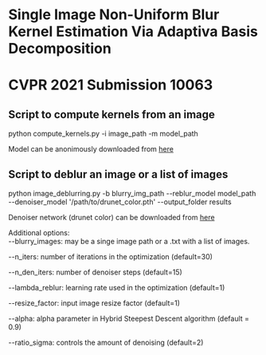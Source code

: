 # Single Image Non-Uniform Blur Kernel Estimation Via Adaptiva Basis Decomposition
# CVPR 2021 Submission 10063

## Script to compute kernels from an image

python compute_kernels.py -i image_path -m model_path

Model can be anonimously downloaded from [here](https://www.dropbox.com/s/410672buqv3a881/ADE_L1_LeakyRelu_epoch200_epoch150_epoch150_epoch200_epoch200.pkl?dl=0)

## Script to deblur an image or a list of images

python image_deblurring.py -b blurry_img_path --reblur_model model_path --denoiser_model '/path/to/drunet_color.pth'  --output_folder results

Denoiser network (drunet color) can be downloaded from [here](https://drive.google.com/file/d/1KDn0ok5Q6dJtAAIBBkiFbHl1ms9kVezz/view?usp=sharing)

Additional options:   
  --blurry_images: may be a singe image path or a .txt with a list of images.
  
  --n_iters: number of iterations in the optimization (default=30)     
  
  --n_den_iters: number of denoiser steps (default=15)     
  
  --lambda_reblur: learning rate used in the optimization (default=1)     
  
  --resize_factor: input image resize factor (default=1)     
  
  --alpha: alpha parameter in Hybrid Steepest Descent algorithm (default = 0.9)    
  
  --ratio_sigma: controls the amount of denoising (default=2)      


